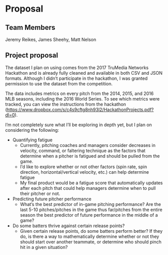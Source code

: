 # Proposal

## Team Members

Jeremy Reikes, James Sheehy, Matt Nelson

## Project proposal

The dataset I plan on using comes from the 2017 TruMedia Networks Hackathon and is already fully cleaned and available in both CSV and JSON formats. Although I didn’t participate in the hackathon, I was granted permission to use the dataset from the competition.  

The data includes metrics on every pitch from the 2014, 2015, and 2016 MLB seasons, including the 2016 World Series.  To see which metrics were tracked, you can view the instructions from the hackathon (https://www.dropbox.com/s/c4s9cftg8nh93l2/HackathonProjects.pdf?dl=0).  

I’m not completely sure what I’ll be exploring in depth yet, but I plan on considering the following:
- Quantifying fatigue
	- Currently, pitching coaches and managers consider decreases in velocity, command, or faltering technique as the factors that determine when a pitcher is fatigued and should be pulled from the game.  
	- I’d like to explore whether or not other factors (spin rate, spin direction, horizontal/vertical velocity, etc.) can help determine fatigue
	- My final product would be a fatigue score that automatically updates after each pitch that could help managers determine when to pull their pitcher or not.
- Predicting future pitcher performance
	- What’s the best predictor of in-game pitching performance? Are the last 5-10 pitches/pitches in the game thus far/pitches from the entire season the best predictor of future performance in the middle of a game?
- Do some batters thrive against certain release points?
	- Given certain release points, do some batters perform better? If they do, is there a way to mathematically determine whether or not they should start over another teammate, or determine who should pinch hit in a given situation?

